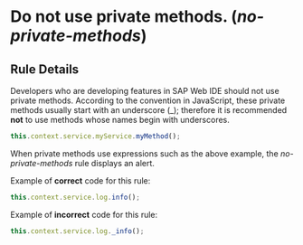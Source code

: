 # Do not use private methods. (_no-private-methods_)

## Rule Details

Developers who are developing features in SAP Web IDE should not use private methods. According to the convention in JavaScript, these private methods usually start with an underscore (\_); therefore it is recommended **not** to use methods whose names begin with underscores.

```js
this.context.service.myService.myMethod();
```

When private methods use expressions such as the above example, the _no-private-methods_ rule displays an alert.

Example of **correct** code for this rule:

```js
this.context.service.log.info();
```

Example of **incorrect** code for this rule:

```js
this.context.service.log._info();
```
